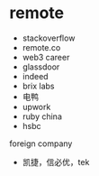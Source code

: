 # remote

* stackoverflow
* remote.co
* web3 career
* glassdoor
* indeed
* brix labs
* 电鸭
* upwork
* ruby china
* hsbc

foreign company

* 凯捷，信必优，tek
